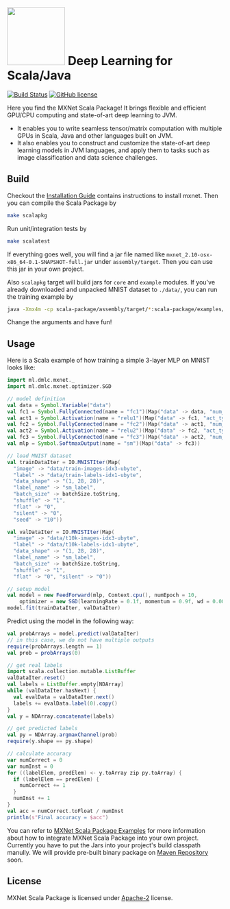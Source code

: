 <img src=https://raw.githubusercontent.com/dmlc/dmlc.github.io/master/img/logo-m/mxnet2.png width=135/> Deep Learning for Scala/Java
=====

[![Build Status](https://travis-ci.org/dmlc/mxnet.svg?branch=master)](https://travis-ci.org/dmlc/mxnet)
[![GitHub license](http://dmlc.github.io/img/apache2.svg)](./LICENSE)

Here you find the MXNet Scala Package!
It brings flexible and efficient GPU/CPU computing and state-of-art deep learning to JVM.

- It enables you to write seamless tensor/matrix computation with multiple GPUs
  in Scala, Java and other languages built on JVM.
- It also enables you to construct and customize the state-of-art deep learning models in JVM languages,
  and apply them to tasks such as image classification and data science challenges.

Build
------------

Checkout the [Installation Guide](http://mxnet.readthedocs.org/en/latest/build.html) contains instructions to install mxnet.
Then you can compile the Scala Package by

```bash
make scalapkg
```

Run unit/integration tests by

```bash
make scalatest
```

If everything goes well, you will find a jar file named like `mxnet_2.10-osx-x86_64-0.1-SNAPSHOT-full.jar` under `assembly/target`. Then you can use this jar in your own project.

Also `scalapkg` target will build jars for `core` and `example` modules. If you've already downloaded and unpacked MNIST dataset to `./data/`, you can run the training example by

```bash
java -Xmx4m -cp scala-package/assembly/target/*:scala-package/examples/target/mxnet-scala-examples_2.10-0.1-SNAPSHOT.jar:scala-package/examples/target/classes/lib/args4j-2.0.29.jar ml.dmlc.mxnet.examples.imclassification.TrainMnist --data-dir=./data/ --num-epochs=10 --network=mlp --cpus=0,1,2,3
```

Change the arguments and have fun!

Usage
-------
Here is a Scala example of how training a simple 3-layer MLP on MNIST looks like:

```scala
import ml.dmlc.mxnet._
import ml.dmlc.mxnet.optimizer.SGD

// model definition
val data = Symbol.Variable("data")
val fc1 = Symbol.FullyConnected(name = "fc1")(Map("data" -> data, "num_hidden" -> 128))
val act1 = Symbol.Activation(name = "relu1")(Map("data" -> fc1, "act_type" -> "relu"))
val fc2 = Symbol.FullyConnected(name = "fc2")(Map("data" -> act1, "num_hidden" -> 64))
val act2 = Symbol.Activation(name = "relu2")(Map("data" -> fc2, "act_type" -> "relu"))
val fc3 = Symbol.FullyConnected(name = "fc3")(Map("data" -> act2, "num_hidden" -> 10))
val mlp = Symbol.SoftmaxOutput(name = "sm")(Map("data" -> fc3))

// load MNIST dataset
val trainDataIter = IO.MNISTIter(Map(
  "image" -> "data/train-images-idx3-ubyte",
  "label" -> "data/train-labels-idx1-ubyte",
  "data_shape" -> "(1, 28, 28)",
  "label_name" -> "sm_label",
  "batch_size" -> batchSize.toString,
  "shuffle" -> "1",
  "flat" -> "0",
  "silent" -> "0",
  "seed" -> "10"))

val valDataIter = IO.MNISTIter(Map(
  "image" -> "data/t10k-images-idx3-ubyte",
  "label" -> "data/t10k-labels-idx1-ubyte",
  "data_shape" -> "(1, 28, 28)",
  "label_name" -> "sm_label",
  "batch_size" -> batchSize.toString,
  "shuffle" -> "1",
  "flat" -> "0", "silent" -> "0"))

// setup model
val model = new FeedForward(mlp, Context.cpu(), numEpoch = 10,
	optimizer = new SGD(learningRate = 0.1f, momentum = 0.9f, wd = 0.0001f))
model.fit(trainDataIter, valDataIter)
```

Predict using the model in the following way:

```scala
val probArrays = model.predict(valDataIter)
// in this case, we do not have multiple outputs
require(probArrays.length == 1)
val prob = probArrays(0)

// get real labels
import scala.collection.mutable.ListBuffer
valDataIter.reset()
val labels = ListBuffer.empty[NDArray]
while (valDataIter.hasNext) {
  val evalData = valDataIter.next()
  labels += evalData.label(0).copy()
}
val y = NDArray.concatenate(labels)

// get predicted labels
val py = NDArray.argmaxChannel(prob)
require(y.shape == py.shape)

// calculate accuracy
var numCorrect = 0
var numInst = 0
for ((labelElem, predElem) <- y.toArray zip py.toArray) {
  if (labelElem == predElem) {
    numCorrect += 1
  }
  numInst += 1
}
val acc = numCorrect.toFloat / numInst
println(s"Final accuracy = $acc")
```

You can refer to [MXNet Scala Package Examples](https://github.com/javelinjs/mxnet-scala-example)
for more information about how to integrate MXNet Scala Package into your own project.
Currently you have to put the Jars into your project's build classpath manully.
We will provide pre-built binary package on [Maven Repository](http://mvnrepository.com) soon.

License
-------
MXNet Scala Package is licensed under [Apache-2](https://github.com/dmlc/mxnet/blob/master/scala-package/LICENSE) license.
